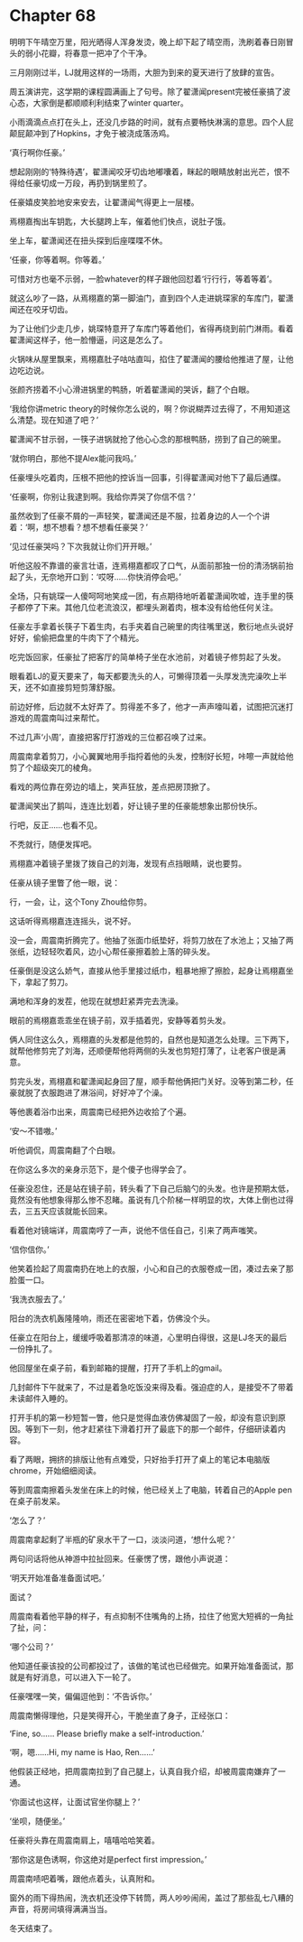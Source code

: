 # Chapter 68

明明下午晴空万里，阳光晒得人浑身发烫，晚上却下起了晴空雨，洗刷着春日刚冒头的弱小花瓣，将春意一把冲了个干净。

三月刚刚过半，LJ就用这样的一场雨，大胆为到来的夏天进行了放肆的宣告。

周五演讲完，这学期的课程圆满画上了句号。除了翟潇闻present完被任豪搞了波心态，大家倒是都顺顺利利结束了winter quarter。

小雨滴滴点点打在头上，还没几步路的时间，就有点要畅快淋漓的意思。四个人屁颠屁颠冲到了Hopkins，才免于被浇成落汤鸡。

‘真行啊你任豪。’

想起刚刚的‘特殊待遇’，翟潇闻咬牙切齿地嘟囔着，眯起的眼睛放射出光芒，恨不得给任豪切成一万段，再扔到锅里煎了。

任豪嬉皮笑脸地安来安去，让翟潇闻气得更上一层楼。

焉栩嘉掏出车钥匙，大长腿跨上车，催着他们快点，说肚子饿。

坐上车，翟潇闻还在扭头探到后座喋喋不休。

‘任豪，你等着啊。你等着。’

可惜对方也毫不示弱，一脸whatever的样子跟他回怼着‘行行行，等着等着’。

就这么吵了一路，从焉栩嘉的第一脚油门，直到四个人走进姚琛家的车库门，翟潇闻还在咬牙切齿。

为了让他们少走几步，姚琛特意开了车库门等着他们，省得再绕到前门淋雨。看着翟潇闻这样子，他一脸懵逼，问这是怎么了。

火锅味从屋里飘来，焉栩嘉肚子咕咕直叫，掐住了翟潇闻的腰给他推进了屋，让他边吃边说。

张颜齐捞着不小心滑进锅里的鸭肠，听着翟潇闻的哭诉，翻了个白眼。

‘我给你讲metric theory的时候你怎么说的，啊？你说糊弄过去得了，不用知道这么清楚。现在知道了吧？’

翟潇闻不甘示弱，一筷子进锅就抢了他心心念的那根鸭肠，捞到了自己的碗里。

‘就你明白，那他不提Alex能问我吗。’

任豪埋头吃着肉，压根不把他的控诉当一回事，引得翟潇闻对他下了最后通牒。

‘任豪啊，你别让我逮到啊。我给你弄哭了你信不信？’

虽然收到了任豪不屑的一声轻笑，翟潇闻还是不服，拉着身边的人一个个讲着：‘啊，想不想看？想不想看任豪哭？’

‘见过任豪哭吗？下次我就让你们开开眼。’

听他这般不靠谱的豪言壮语，连焉栩嘉都叹了口气，从面前那独一份的清汤锅前抬起了头，无奈地开口到：‘哎呀……你快消停会吧。’

全场，只有姚琛一人傻呵呵地笑成一团，有点期待地听着翟潇闻吹嘘，连手里的筷子都停了下来。其他几位老流浪汉，都埋头涮着肉，根本没有给他任何关注。

任豪左手拿着长筷子下着生肉，右手夹着自己碗里的肉往嘴里送，敷衍地点头说好好好，偷偷把盘里的牛肉下了个精光。







吃完饭回家，任豪扯了把客厅的简单椅子坐在水池前，对着镜子修剪起了头发。

眼看着LJ的夏天要来了，每天都要洗头的人，可懒得顶着一头厚发洗完澡吹上半天，还不如直接剪短剪薄舒服。

前边好修，后边就不太好弄了。剪得差不多了，他才一声声嚎叫着，试图把沉迷打游戏的周震南叫过来帮忙。

不过几声‘小周’，直接把客厅打游戏的三位都召唤了过来。

周震南拿着剪刀，小心翼翼地用手指捋着他的头发，控制好长短，咔嚓一声就给他剪了个超级突兀的棱角。

看戏的两位靠在旁边的墙上，笑声狂放，差点把房顶掀了。

翟潇闻笑出了鹅叫，连连比划着，好让镜子里的任豪能想象出那份快乐。

行吧，反正……也看不见。

不秃就行，随便发挥吧。

焉栩嘉冲着镜子里拨了拨自己的刘海，发现有点挡眼睛，说也要剪。

任豪从镜子里瞥了他一眼，说：

行，一会，让，这个Tony Zhou给你剪。

这话听得焉栩嘉连连摇头，说不好。

没一会，周震南折腾完了。他抽了张面巾纸垫好，将剪刀放在了水池上；又抽了两张纸，边轻轻吹着风，边小心帮任豪擦着脸上落的碎头发。

任豪倒是没这么娇气，直接从他手里接过纸巾，粗暴地擦了擦脸，起身让焉栩嘉坐下，拿起了剪刀。

满地和浑身的发茬，他现在就想赶紧弄完去洗澡。

眼前的焉栩嘉乖乖坐在镜子前，双手插着兜，安静等着剪头发。

俩人同住这么久，焉栩嘉的头发都是他剪的，自然也是知道怎么处理。三下两下，就帮他修剪完了刘海，还顺便帮他将两侧的头发也剪短打薄了，让老客户很是满意。

剪完头发，焉栩嘉和翟潇闻起身回了屋，顺手帮他俩把门关好。没等到第二秒，任豪就脱了衣服跑进了淋浴间，好好冲了个澡。

等他裹着浴巾出来，周震南已经把外边收拾了个遍。

‘安～不错嗷。’

听他调侃，周震南翻了个白眼。

在你这么多次的亲身示范下，是个傻子也得学会了。

任豪没忍住，还是站在镜子前，转头看了下自己后脑勺的头发。也许是预期太低，竟然没有他想象得那么惨不忍睹。虽说有几个阶梯一样明显的坎，大体上倒也过得去，三五天应该就能长回来。

看着他对镜端详，周震南哼了一声，说他不信任自己，引来了两声嗤笑。

‘信你信你。’

他笑着捡起了周震南扔在地上的衣服，小心和自己的衣服卷成一团，凑过去亲了那脸蛋一口。

‘我洗衣服去了。’

阳台的洗衣机轰隆隆响，雨还在密密地下着，仿佛没个头。

任豪立在阳台上，缓缓呼吸着那清凉的味道，心里明白得很，这是LJ冬天的最后一份挣扎了。

他回屋坐在桌子前，看到邮箱的提醒，打开了手机上的gmail。

几封邮件下午就来了，不过是着急吃饭没来得及看。强迫症的人，是接受不了带着未读邮件入睡的。

打开手机的第一秒短暂一瞥，他只是觉得血液仿佛凝固了一般，却没有意识到原因。等到下一刻，他才赶紧往下滑着打开了最底下的那一个邮件，仔细研读着内容。

看了两眼，拥挤的排版让他有点难受，只好抬手打开了桌上的笔记本电脑版chrome，开始细细阅读。

等到周震南擦着头发坐在床上的时候，他已经关上了电脑，转着自己的Apple pen在桌子前发呆。

‘怎么了？’

周震南拿起剩了半瓶的矿泉水干了一口，淡淡问道，‘想什么呢？’

两句问话将他从神游中拉扯回来。任豪愣了愣，跟他小声说道：

‘明天开始准备准备面试吧。’

面试？

周震南看着他平静的样子，有点抑制不住嘴角的上扬，拉住了他宽大短裤的一角扯了扯，问：

‘哪个公司？’

他知道任豪该投的公司都投过了，该做的笔试也已经做完。如果开始准备面试，那就是有好消息，可以进入下一轮了。

任豪嘿嘿一笑，偏偏逗他到：‘不告诉你。’

周震南懒得理他，只是笑得开心，干脆坐直了身子，正经张口：

‘Fine, so...... Please briefly make a self-introduction.’

‘啊，嗯……Hi, my name is Hao, Ren……’ 

他假装正经地，把周震南拉到了自己腿上，认真自我介绍，却被周震南嫌弃了一通。

‘你面试也这样，让面试官坐你腿上？’

‘坐呗，随便坐。’

任豪将头靠在周震南肩上，嘻嘻哈哈笑着。

‘那你这是色诱啊，你这绝对是perfect first impression。’

周震南啧吧着嘴，跟他点着头，认真附和。

窗外的雨下得热闹，洗衣机还没停下转筒，两人吵吵闹闹，盖过了那些乱七八糟的声音，将房间填得满满当当。

冬天结束了。








